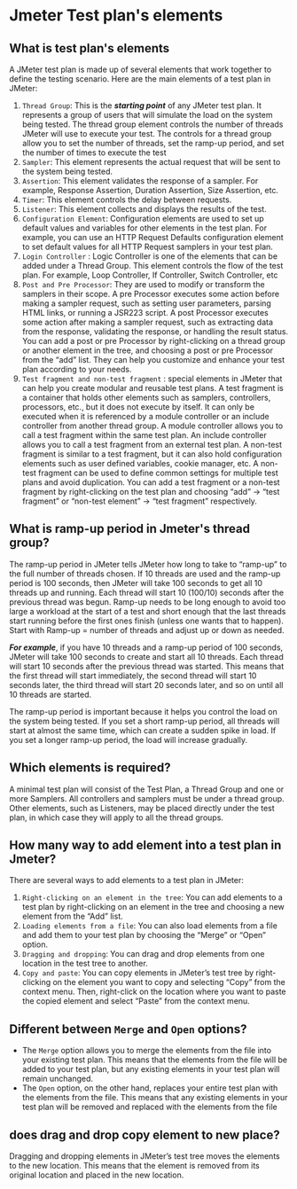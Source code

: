 # Jmeter Test plan's elements

## What is test plan's elements

A JMeter test plan is made up of several elements that work together to define the testing scenario.
Here are the main elements of a test plan in JMeter:
1. `Thread Group`: This is the ***starting point*** of any JMeter test plan. 
It represents a group of users that will simulate the load on the system being tested. 
The thread group element controls the number of threads JMeter will use to execute your test. 
The controls for a thread group allow you to set the number of threads, set the ramp-up period, and set the number of times to execute the test
2. `Sampler`: This element represents the actual request that will be sent to the system being tested.
3. `Assertion`: This element validates the response of a sampler. 
For example, Response Assertion, Duration Assertion, Size Assertion, etc.
4. `Timer`: This element controls the delay between requests.
5. `Listener`: This element collects and displays the results of the test.
6. `Configuration Element`: Configuration elements are used to set up default values and variables for other elements in the test plan. 
For example, you can use an HTTP Request Defaults configuration element to set default values for all HTTP Request samplers in your test plan.
7. `Login Controller` : Logic Controller is one of the elements that can be added under a Thread Group. 
This element controls the flow of the test plan. For example, Loop Controller, If Controller, Switch Controller, etc
8. `Post and Pre Processor`: They are used to modify or transform the samplers in their scope. 
A pre Processor executes some action before making a sampler request, such as setting user parameters, parsing HTML links, or running a JSR223 script. 
A post Processor executes some action after making a sampler request, such as extracting data from the response, validating the response, or handling the result status. 
You can add a post or pre Processor by right-clicking on a thread group or another element in the tree, and choosing a post or pre Processor from the “add” list. 
They can help you customize and enhance your test plan according to your needs.
9. `Test fragment and non-test fragment` : special elements in JMeter that can help you create modular and reusable test plans. 
A test fragment is a container that holds other elements such as samplers, controllers, processors, etc., but it does not execute by itself. 
It can only be executed when it is referenced by a module controller or an include controller from another thread group. 
A module controller allows you to call a test fragment within the same test plan. 
An include controller allows you to call a test fragment from an external test plan. 
A non-test fragment is similar to a test fragment, but it can also hold configuration elements such as user defined variables, cookie manager, etc. 
A non-test fragment can be used to define common settings for multiple test plans and avoid duplication. 
You can add a test fragment or a non-test fragment by right-clicking on the test plan and choosing “add” -> “test fragment” or “non-test element” -> “test fragment” respectively.

## What is ramp-up period in Jmeter's thread group?

The ramp-up period in JMeter tells JMeter how long to take to “ramp-up” to the full number of threads chosen. 
If 10 threads are used and the ramp-up period is 100 seconds, then JMeter will take 100 seconds to get all 10 threads up and running. 
Each thread will start 10 (100/10) seconds after the previous thread was begun. 
Ramp-up needs to be long enough to avoid too large a workload at the start of a test and short enough that the last threads start running before the first ones finish (unless one wants that to happen). 
Start with Ramp-up = number of threads and adjust up or down as needed.

***For example***, if you have 10 threads and a ramp-up period of 100 seconds, JMeter will take 100 seconds to create and start all 10 threads. 
Each thread will start 10 seconds after the previous thread was started. 
This means that the first thread will start immediately, the second thread will start 10 seconds later, the third thread will start 20 seconds later, and so on until all 10 threads are started.

The ramp-up period is important because it helps you control the load on the system being tested. If you set a short ramp-up period, all threads will start at almost the same time, which can create a sudden spike in load. If you set a longer ramp-up period, the load will increase gradually.

## Which elements is required?

A minimal test plan will consist of the Test Plan, a Thread Group and one or more Samplers. 
All controllers and samplers must be under a thread group. 
Other elements, such as Listeners, may be placed directly under the test plan, in which case they will apply to all the thread groups.

## How many way to add element into a test plan in Jmeter? 

There are several ways to add elements to a test plan in JMeter:

1. `Right-clicking on an element in the tree`: You can add elements to a test plan by right-clicking on an element in the tree and choosing a new element from the “Add” list.
2. `Loading elements from a file`: You can also load elements from a file and add them to your test plan by choosing the “Merge” or “Open” option.
3. `Dragging and dropping`: You can drag and drop elements from one location in the test tree to another.
4. `Copy and paste`: You can copy elements in JMeter’s test tree by right-clicking on the element you want to copy and selecting “Copy” from the context menu. 
Then, right-click on the location where you want to paste the copied element and select “Paste” from the context menu.

## Different between `Merge` and `Open` options?

- The `Merge` option allows you to merge the elements from the file into your existing test plan. 
This means that the elements from the file will be added to your test plan, but any existing elements in your test plan will remain unchanged.
- The `Open` option, on the other hand, replaces your entire test plan with the elements from the file. 
This means that any existing elements in your test plan will be removed and replaced with the elements from the file

## does drag and drop copy element to new place?

Dragging and dropping elements in JMeter’s test tree moves the elements to the new location. 
This means that the element is removed from its original location and placed in the new location.
